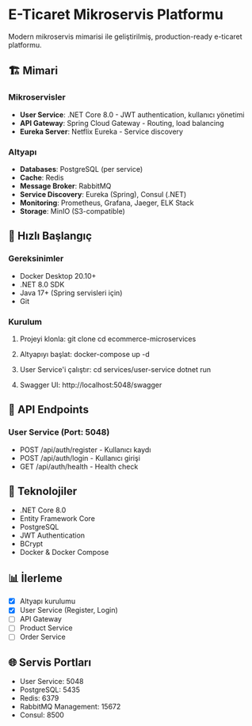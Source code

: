 # E-Ticaret Mikroservis Platformu

Modern mikroservis mimarisi ile geliştirilmiş, production-ready e-ticaret platformu.

## 🏗️ Mimari

### Mikroservisler
- **User Service**: .NET Core 8.0 - JWT authentication, kullanıcı yönetimi
- **API Gateway**: Spring Cloud Gateway - Routing, load balancing
- **Eureka Server**: Netflix Eureka - Service discovery

### Altyapı
- **Databases**: PostgreSQL (per service)
- **Cache**: Redis
- **Message Broker**: RabbitMQ
- **Service Discovery**: Eureka (Spring), Consul (.NET)
- **Monitoring**: Prometheus, Grafana, Jaeger, ELK Stack
- **Storage**: MinIO (S3-compatible)

## 🚀 Hızlı Başlangıç

### Gereksinimler
- Docker Desktop 20.10+
- .NET 8.0 SDK
- Java 17+ (Spring servisleri için)
- Git

### Kurulum

1. Projeyi klonla:
git clone <repository-url>
cd ecommerce-microservices

2. Altyapıyı başlat:
docker-compose up -d

3. User Service'i çalıştır:
cd services/user-service
dotnet run

4. Swagger UI:
http://localhost:5048/swagger

## 📡 API Endpoints

### User Service (Port: 5048)

- POST /api/auth/register - Kullanıcı kaydı
- POST /api/auth/login - Kullanıcı girişi
- GET /api/auth/health - Health check

## 🔧 Teknolojiler

- .NET Core 8.0
- Entity Framework Core
- PostgreSQL
- JWT Authentication
- BCrypt
- Docker & Docker Compose

## 📊 İlerleme

- [x] Altyapı kurulumu
- [x] User Service (Register, Login)
- [ ] API Gateway
- [ ] Product Service
- [ ] Order Service

## 🌐 Servis Portları

- User Service: 5048
- PostgreSQL: 5435
- Redis: 6379
- RabbitMQ Management: 15672
- Consul: 8500